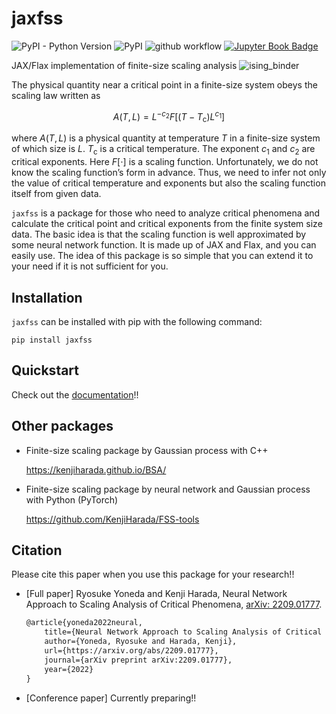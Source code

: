 # jaxfss
![PyPI - Python Version](https://img.shields.io/pypi/pyversions/jaxfss)
![PyPI](https://img.shields.io/pypi/v/jaxfss)
![github workflow](https://github.com/yonesuke/jaxfss/actions/workflows/book.yml/badge.svg)
[![Jupyter Book Badge](https://jupyterbook.org/badge.svg)](https://yonesuke.github.io/jaxfss/)

JAX/Flax implementation of finite-size scaling analysis
![ising_binder](https://user-images.githubusercontent.com/12659790/191948671-dc28959d-0e24-4197-baca-0c2ef0aad311.png)

The physical quantity near a critical point in a finite-size system obeys the scaling law written as

$$
A(T,L)=L^{-c_{2}}F[(T-T_{\mathrm{c}})L^{c_{1}}]
$$

where $A(T, L)$ is a physical quantity at temperature $T$ in a finite-size system of which size is $L$. $T_{\mathrm{c}}$ is a critical temperature. The exponent $c_1$ and $c_2$ are critical exponents.
Here $F[\cdot]$ is a scaling function. Unfortunately, we do not know the scaling function’s form in advance. Thus, we need to infer not only the value of critical temperature and exponents but also the scaling function itself from given data.

`jaxfss` is a package for those who need to analyze critical phenomena and calculate the critical point and critical exponents from the finite system size data.
The basic idea is that the scaling function is well approximated by some neural network function.
It is made up of JAX and Flax, and you can easily use.
The idea of this package is so simple that you can extend it to your need if it is not sufficient for you.


## Installation
`jaxfss` can be installed with pip with the following command:
```
pip install jaxfss
```

## Quickstart
Check out the [documentation](https://yonesuke.github.io/jaxfss/)!!

## Other packages
- Finite-size scaling package by Gaussian process with C++

    https://kenjiharada.github.io/BSA/
- Finite-size scaling package by neural network and Gaussian process with Python (PyTorch)

    https://github.com/KenjiHarada/FSS-tools

## Citation
Please cite this paper when you use this package for your research!!
- [Full paper] Ryosuke Yoneda and Kenji Harada, Neural Network Approach to Scaling Analysis of Critical Phenomena, [arXiv: 2209.01777](https://arxiv.org/abs/2209.01777).

    ```tex
    @article{yoneda2022neural,
        title={Neural Network Approach to Scaling Analysis of Critical Phenomena},
        author={Yoneda, Ryosuke and Harada, Kenji},
        url={https://arxiv.org/abs/2209.01777},
        journal={arXiv preprint arXiv:2209.01777},
        year={2022}
    }
    ```

- [Conference paper] Currently preparing!!
